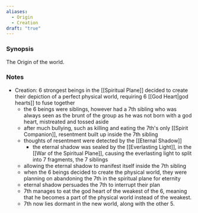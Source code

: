 ```yaml
---
aliases:
  - Origin
  - Creation
draft: "true"
---
```

### Synopsis
The Origin of the world.
### Notes
- Creation: 6 strongest beings in the [[Spiritual Plane]] decided to create their depiction of a perfect physical world, requiring 6 [[God Heart|god hearts]] to fuse together
	- the 6 beings were siblings, however had a 7th sibling who was always seen as the brunt of the group as he was not born with a god heart, mistreated and tossed aside
	- after much bullying, such as killing and eating the 7th's only [[Spirit Companion]], resentment built up inside the 7th sibling
	- thoughts of resentment were detected by the [[Eternal Shadow]]
		- the eternal shadow was sealed by the [[Everlasting Light]], in the [[War of the Spiritual Plane]], causing the everlasting light to split into 7 fragments, the 7 siblings
	- allowing the eternal shadow to manifest itself inside the 7th sibling
	- when the 6 beings decided to create the physical world, they were planning on abandoning the 7th in the spiritual plane for eternity
	- eternal shadow persuades the 7th to interrupt their plan
	- 7th manages to eat the god heart of the weakest of the 6, meaning that he becomes a part of the physical world instead of the weakest.
	- 7th now lies dormant in the new world, along with the other 5.